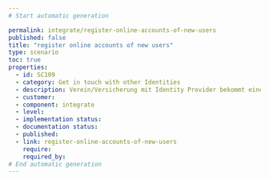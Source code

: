 ```yaml
---
# Start automatic generation

permalink: integrate/register-online-accounts-of-new-users
published: false
title: "register online accounts of new users"
type: scenario
toc: true
properties:
  - id: SC109
  - category: Get in touch with other Identities
  - description: Verein/Versicherung mit Identity Provider bekommt einen neuen Kunden über enmeshed Nutzer kommt auf Website, Session-basiertes nicht personalisiertes Template rendern, Nutzer scannt QR Code ein Nutzer stellt Kontaktanfrage Kontaktanfrage wird überprüft Nutzer wird erzeugt (Random Password) Session wird auf Nutzer gehoben (anonyme Session wird autorisiert) Refresh der Website mittels Websockets antriggern Neuer Nutzer ist angemeldet
  - customer:
  - component: integrate
  - level:
  - implementation status:
  - documentation status:
  - published:
  - link: register-online-accounts-of-new-users
    require:
    required_by:
# End automatic generation
---
```

